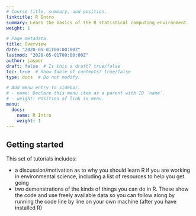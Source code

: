 ```yaml
---
# Course title, summary, and position.
linktitle: R Intro
summary: Learn the basics of the R statistical computing environment.
weight: 1

# Page metadata.
title: Overview
date: "2020-05-01T00:00:00Z"
lastmod: "2020-05-01T00:00:00Z"
author: jasper
draft: false  # Is this a draft? true/false
toc: true  # Show table of contents? true/false
type: docs  # Do not modify.

# Add menu entry to sidebar.
# - name: Declare this menu item as a parent with ID `name`.
# - weight: Position of link in menu.
menu:
  docs:
    name: R Intro
    weight: 1
---
```


## Getting started

This set of tutorials includes:
* a discussion/motivation as to why you should learn R if you are working in environmental science, including a list of resources to help you get going
* two demonstrations of the kinds of things you can do in R. These show the code and use freely available data so you can follow along by running the code line by line on your own machine (after you have installed R)
